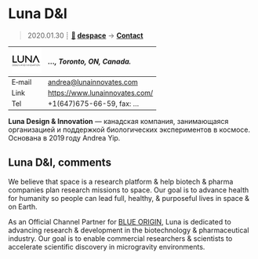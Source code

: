 # Luna D&I
> 2020.01.30 ┊ **[🚀](../index/index.md) [despace](index.md)** → **[Contact](contact.md)**

|[![](f/contact/l/lunadni_logo1_thumb.png)](f/contact/l/lunadni_logo1.png)|*…, Toronto, ON, Canada.*|
|:--|:--|
|E‑mail| <andrea@lunainnovates.com> |
|Link| <https://www.lunainnovates.com/> |
|Tel| +1(647)675-66-59, fax: … |

**Luna Design & Innovation** — канадская компания, занимающаяся организацией и поддержкой биологических экспериментов в космосе. Основана в 2019 году Andrea Yip.


<p style="page-break-after:always"> </p>

## Luna D&I, comments

We believe that space is a research platform & help biotech & pharma companies plan research missions to space. Our goal is to advance health for humanity so people can lead full, healthy, & purposeful lives in space & on Earth.

As an Official Channel Partner for [BLUE ORIGIN](blue_origin.md), Luna is dedicated to advancing research & development in the biotechnology & pharmaceutical industry. Our goal is to enable commercial researchers & scientists to accelerate scientific discovery in microgravity environments.
